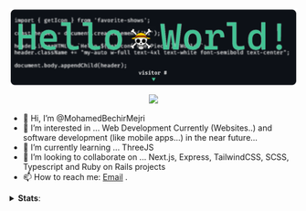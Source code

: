 <img src="https://github.com/MohamedBechirMejri/MohamedBechirMejri/blob/main/header6.svg"
        alt="header"
        style="display: block; margin: 0 auto" />

<p align="center">
<img src="https://count.getloli.com/get/@MohamedBechirMejri" />
</p>




 


- 👋 Hi, I’m @MohamedBechirMejri
- 👀 I’m interested in ... Web Development Currently (Websites..) and software development (like mobile apps...) in the near future...
- 🌱 I’m currently learning ... ThreeJS
- 💞️ I’m looking to collaborate on ... Next.js, Express, TailwindCSS, SCSS, Typescript and Ruby on Rails projects
- 📫 How to reach me: [Email](mailto:mohamedbechir.mejri.dev@gmail.com) 
.

<details closed>
  <summary> <b>Stats</b>: </summary>
<a href='https://git.io/streak-stats' align="center" width="100%">
    <img style='width:100%;' src='https://streak-stats.demolab.com?user=MohamedBechirMejri&hide_border=true&date_format=j%20M%5B%20Y%5D&background=0D1117&stroke=43C394&ring=43C394&fire=43C394&currStreakNum=C3C3C3&sideNums=C3C3C3&currStreakLabel=43C394&sideLabels=C3C3C3&dates=C3C3C3' />
</a><a href='https://github.com/anuraghazra/github-readme-stats' align="center" width="100%">
    <img style='width:60%;' src='https://github-readme-stats-kohl-one.vercel.app/api?username=MohamedBechirMejri&show_icons=true&count_private=true' />
</a><a href='https://github.com/anuraghazra/github-readme-stats' align="center" width="100%">
    <img style='width:39%;' src='https://github-readme-stats-kohl-one.vercel.app/api/top-langs/?username=MohamedBechirMejri&layout=compact&show_icons=true&count_private=true&langs_count=10' />
</a>



</details> 
  
